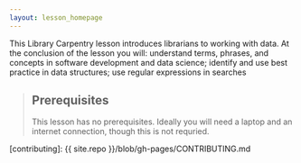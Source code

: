```yaml
---
layout: lesson_homepage
---
```

This Library Carpentry lesson introduces librarians to working with data. At the conclusion of the lesson you will: understand terms, phrases, and concepts in software development and data science; identify and use best practice in data structures; use regular expressions in searches
> ## Prerequisites
>
> This lesson has no prerequisites. Ideally you will need a laptop and an internet connection, though this is not requried.

[contributing]: {{ site.repo }}/blob/gh-pages/CONTRIBUTING.md
